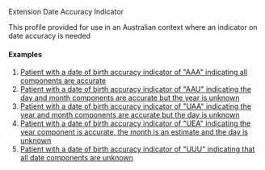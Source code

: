 Extension Date Accuracy Indicator

This profile provided for use in an Australian context where an indicator on date accuracy is needed

#### Examples
1. [Patient with a date of birth accuracy indicator of "AAA" indicating all components are accurate](Patient-patientBirthDateAccuracyIndicatorAAA.html)
1. [Patient with a date of birth accuracy indicator of "AAU" indicating the day and month components are accurate but the year is unknown](Patient-patientBirthDateAccuracyIndicatorAAU.html)
1. [Patient with a date of birth accuracy indicator of "UAA" indicating the year and month components are accurate but the day is unknown](Patient-patientBirthDateAccuracyIndicatorUAA.html)
1. [Patient with a date of birth accuracy indicator of "UEA" indicating the year component is accurate, the month is an estimate and the day is unknown](Patient-patientBirthDateAccuracyIndicatorUEA.html)
1. [Patient with a date of birth accuracy indicator of "UUU" indicating that all date components are unknown](Patient-patientBirthDateAccuracyIndicatorUUU.html)



